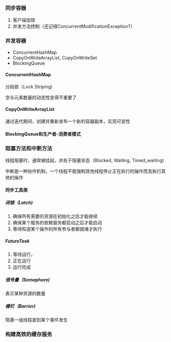 
### 同步容器

1. 客户端加锁
2. 并发方法控制（还记得ConcurrentModificationException?）

### 并发容器

* ConcurrentHashMap
* CopyOnWriteArrayList, CopyOnWriteSet
* BlockingQueue

#### ConcurrentHashMap

分段锁（Lock Striping) 

空与元素数量的动态性变得不重要了

#### CopyOnWriteArrayList

通过迭代期间，创建并重新发布一个新的容器副本，实现可变性

#### BlockingQueue和生产者-消费者模式

### 阻塞方法和中断方法

线程阻塞时，通常被挂起，并处于阻塞状态（Blocked, Waiting, Timed_waiting)

中断是一种协作机制，一个线程不能强制其他线程停止正在执行的操作而去执行其他的操作

#### 同步工具类

##### 闭锁（Latch)
1. 确保所有需要的资源在初始化之后才能继续
2. 确保某个服务的依赖服务都启动之后才能启动
3. 等待知道某个操作的所有参与者都就绪才执行

##### FutureTask
1. 等待运行，
2. 正在运行
3. 运行完成

##### 信号量（Semaphore)
表示某种资源的数量

##### 栅栏（Barrier)

阻塞一组线程直到某个事件发生

### 构建高效的缓存服务

